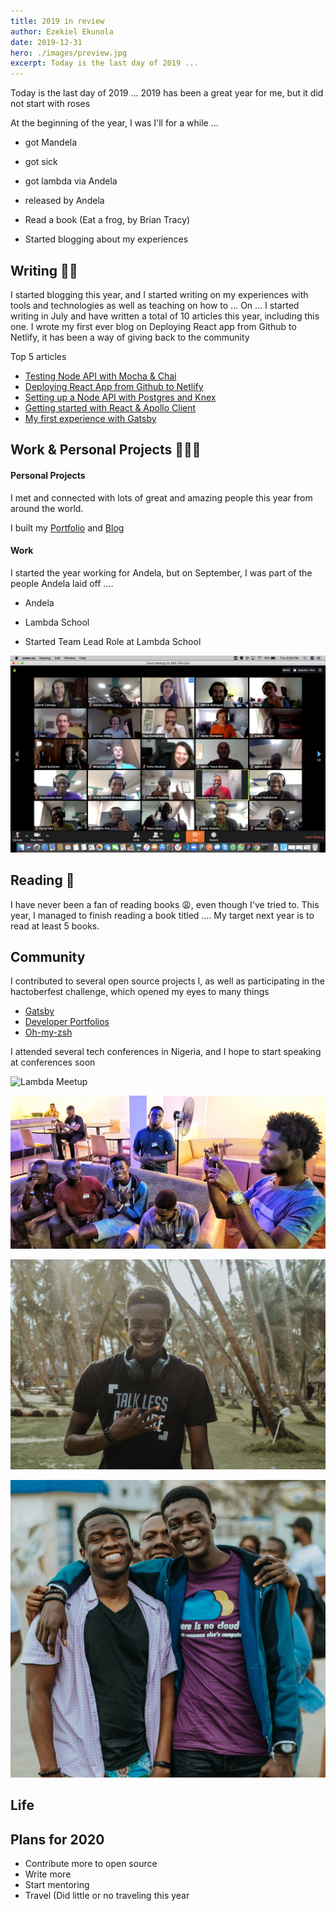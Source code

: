 ```yaml
---
title: 2019 in review
author: Ezekiel Ekunola
date: 2019-12-31
hero: ./images/preview.jpg
excerpt: Today is the last day of 2019 ...
---
```


Today is the last day of 2019 ...
2019 has been a great year for me, but it did not start with roses

At the beginning of the year, I was I'll for a while ...

- got Mandela
- got sick
- got lambda via Andela
- released by Andela

- Read a book (Eat a frog, by Brian Tracy)
- Started blogging about my experiences

## Writing ✍🏾

I started blogging this year, and I started writing on my experiences with tools and technologies as well as teaching on how to ...
On ... I started writing in July and have written a total of 10 articles this year, including this one. I wrote my first ever blog on Deploying React app from Github to Netlify, it has been a way of giving back to the community

Top 5 articles

- [Testing Node API with Mocha & Chai](https://www.blog.ezekielekunola.com/testing-node-api-with-mocha-chai)
- [Deploying React App from Github to Netlify](https://www.blog.ezekielekunola.com/deploying-react-app-from-github-to-netlify)
- [Setting up a Node API with Postgres and Knex](https://www.blog.ezekielekunola.com/setting-up-a-node-api-with-postgres-and-knex)
- [Getting started with React & Apollo Client](https://www.blog.ezekielekunola.com/getting-started-with-react-apollo-client)
- [My first experience with Gatsby](https://www.blog.ezekielekunola.com/my-first-experience-with-gatsby)

## Work & Personal Projects 👨🏾‍💻
#### Personal Projects
I met and connected with lots of great and amazing people this year from around the world.

I built my [Portfolio](https://www.ezekielekunola.com) and [Blog](https://www.blog.ezekielekunola.com)



#### Work
I started the year working for Andela, but on September, I was part of the people Andela laid off ....

- Andela
- Lambda School

- Started Team Lead Role at Lambda School

![Team Meetng](./images/5.png)

## Reading 📖

I have never been a fan of reading books 😩, even though I've tried to. This year, I managed to finish reading a book titled .... My target next year is to read at least 5 books.

## Community

I contributed to several open source projects l, as well as participating in the hactoberfest challenge, which opened my eyes to many things

- [Gatsby](https://github.com/gatsbyjs/gatsby)
- [Developer Portfolios](https://github.com/Easybuoy/developer-portfolios)
- [Oh-my-zsh](https://github.com/ohmyzsh/ohmyzsh)

I attended several tech conferences in Nigeria, and I hope to start speaking at conferences soon

![Lambda Meetup](./images/1.jpg)

![Lambda Meetup](./images/3.jpeg)

![Lambda Meetup](./images/4.jpg)

![Lambda Meetup](./images/2.jpg)


## Life 
## Plans for 2020

- Contribute more to open source
- Write more
- Start mentoring
- Travel (Did little or no traveling this year
